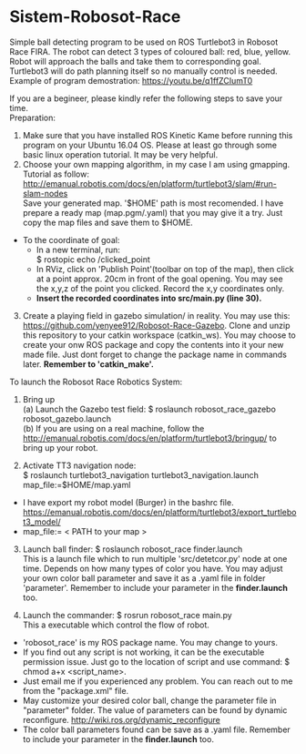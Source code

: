 # Sistem-Robosot-Race
Simple ball detecting program to be used on ROS Turtlebot3 in Robosot Race FIRA. The robot can detect 3 types of coloured ball: red, blue, yellow. Robot will approach the balls and take them to corresponding goal. Turtlebot3 will do path planning itself so no manually control is needed.  
Example of program demostration: https://youtu.be/q1ffZCIumT0

If you are a begineer, please kindly refer the following steps to save your time.<br />
Preparation:<br />
1. Make sure that you have installed ROS Kinetic Kame before running this program on your Ubuntu 16.04 OS. Please at least go through some basic linux operation tutorial. It may be very helpful.
2. Choose your own mapping algorithm, in my case I am using gmapping. <br /> Tutorial as follow:
http://emanual.robotis.com/docs/en/platform/turtlebot3/slam/#run-slam-nodes <br />
Save your generated map. '$HOME' path is most recomended. I have prepare a ready map (map.pgm/.yaml) that you may give it a try. Just copy the map files and save them to $HOME.<br />
- To the coordinate of goal:<br />
  - In a new terminal, run:<br />
$ rostopic echo /clicked_point <br />
  - In RViz, click on 'Publish Point'(toolbar on top of the map), then click at a point approx. 20cm in front of the goal opening. You may see the x,y,z of the point you clicked. Record the x,y coordinates only.
  - **Insert the recorded coordinates into src/main.py (line 30).**
3. Create a playing field in gazebo simulation/ in reality. You may use this:<br />
https://github.com/yenyee912/Robosot-Race-Gazebo. 
Clone and unzip this repository to your catkin workspace (catkin_ws). You may choose to create your onw ROS package and copy the contents into it your new made file. Just dont forget to change the package name in commands later.
**Remember to 'catkin_make'.** <br />

To launch the Robosot Race Robotics System:<br />
1. Bring up <br />
(a) Launch the Gazebo test field: $ roslaunch robosot_race_gazebo robosot_gazebo.launch <br />
(b) If you are using on a real machine, follow the http://emanual.robotis.com/docs/en/platform/turtlebot3/bringup/ to bring up your robot. <br />

2. Activate TT3 navigation node: <br /> 
$ roslaunch turtlebot3_navigation turtlebot3_navigation.launch map_file:=$HOME/map.yaml <br />
 - I have export my robot model (Burger) in the bashrc file.  https://emanual.robotis.com/docs/en/platform/turtlebot3/export_turtlebot3_model/
 - map_file:= < PATH to your map > <br />  

3. Launch ball finder: $ roslaunch robosot_race finder.launch <br />
This is a launch file which to run multiple 'src/detetcor.py' node at one time. Depends on how many types of color you have. You may adjust your own color ball parameter and save it as a .yaml file in folder 'parameter'. Remember to include your parameter in the **finder.launch** too. <br />

4. Launch the commander: $ rosrun robosot_race main.py <br />
This a executable which control the flow of robot.

- 'robosot_race' is my ROS package name. You may change to yours.<br />
- If you find out any script is not working, it can be the executable permission issue. Just go to the location of script and use command: $ chmod a+x <script_name>.
- Just email me if you experienced any problem. You can reach out to me from the "package.xml" file.
- May customize your desired color ball, change the parameter file in "parameter" folder. The value of parameters can be found by dynamic reconfigure. http://wiki.ros.org/dynamic_reconfigure <br />
- The color ball parameters found can be save as a .yaml file. Remember to include your parameter in the **finder.launch** too. <br />
